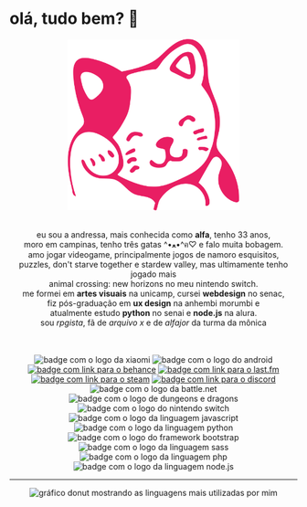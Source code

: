 # olá, tudo bem? :vulcan_salute:

<div align="center">
  <img src="kitty.svg" alt="gatinho rosa" width="300px" height="300px">
</div>

<br />

<p align="center"> 
    eu sou a andressa, mais conhecida como <b>alfa</b>, tenho 33 anos, 
  <br /> 
    moro em campinas, tenho três gatas ^•ﻌ•^ฅ♡ e falo muita bobagem.
  <br /> 
    amo jogar videogame, principalmente jogos de namoro esquisitos, 
  <br />
    puzzles, don't starve together e stardew valley, mas ultimamente tenho jogado mais
  <br />
    animal crossing: new horizons no meu nintendo switch.
  <br /> 
    me formei em <b>artes visuais</b> na unicamp, cursei <b>webdesign</b> no senac,
  <br />
    fiz pós-graduação em <b>ux design</b> na anhembi morumbi e 
  <br />
    atualmente estudo <b>python</b> no senai e <b>node.js</b> na alura.
  <br /> 
    sou <i>rpgista</i>, fã de <i>arquivo x</i> e de <i>alfajor</i> da turma da mônica
</p>

<br />
<br />

<div align="center">
  <img src="https://img.shields.io/badge/xiaomi-FF6900?logo=xiaomi&logoColor=fff" alt="badge com o logo da xiaomi" title="xiaomi enthusiast">
  <img src="https://img.shields.io/badge/android-34A853?logo=android&logoColor=fff" alt="badge com o logo do android" title="proud android user">
  <a href="https://www.behance.net/alfasou" target="blank"><img src="https://img.shields.io/badge/behance-1769FF?logo=behance" alt="badge com link para o behance" title="behance artist"></a>
  <a href="https://www.last.fm/pt/user/alfasou" target="blank"><img src="https://img.shields.io/badge/lastfm-D51007?logo=lastdotfm" alt="badge com link para o last.fm" title="music lover"></a>
  <a href="https://steamcommunity.com/id/alfafsz" target="blank"><img src="https://img.shields.io/badge/steam-000?logo=steam" alt="badge com link para o steam" title="chronic gamer"></a>
  <a href="https://discord.com/users/alfafsz" target="_blank"><img src="https://img.shields.io/badge/discord-5865F2?logo=discord&logoColor=fff" alt="badge com link para o discord" title="let's chat"></a>
  <img src="https://img.shields.io/badge/battledotnet-4381C3?logo=battledotnet&logoColor=fff" alt="badge com o logo da battle.net" title="tag: alfasou#1982">
    <img src="https://img.shields.io/badge/rpg-orange?logo=dungeonsanddragons" alt="badge com o logo de dungeons e dragons" title="multiclass multirace player">
  <img src="https://img.shields.io/badge/switch-E60012?logo=nintendoswitch" alt="badge com o logo do nintendo switch" title="code: SW-8485-2925-3593">
  <br />
  <img src="https://img.shields.io/badge/javascript-yellow?logo=javascript&logoColor=fff" alt="badge com o logo da linguagem javascript" title="death by javascript">
  <img src="https://img.shields.io/badge/python-3776AB?logo=python&logoColor=fff" alt="badge com o logo da linguagem python" title="python learner">
  <img src="https://img.shields.io/badge/bootstrap-7952B3?logo=bootstrap&logoColor=fff" alt="badge com o logo do framework bootstrap" title="bootstrap is life"> 
  <img src="https://img.shields.io/badge/sass-CC6699?logo=sass&logoColor=fff" alt="badge com o logo da linguagem sass" title="sass(y) girl">
  <img src="https://img.shields.io/badge/php-777BB4?logo=php&logoColor=fff" alt="badge com o logo da linguagem php" title="php killed my dog">
  <img src="https://img.shields.io/badge/nodedotjs-5FA04E?logo=nodedotjs&logoColor=fff" alt="badge com o logo da linguagem node.js" title="node.js learner"> 

  <br />
  <hr />

  <picture>
    <source
      srcset="https://github-readme-stats.vercel.app/api/top-langs/?username=alfasou&layout=donut&theme=radical&langs_count=8" width="500px" height="300px"
      media="(prefers-color-scheme: dark)"
    />
    <source
      srcset="https://github-readme-stats.vercel.app/api/top-langs/?username=alfasou&layout=donut&theme=buefy&langs_count=8" width="500px" height="300px"
      media="(prefers-color-scheme: light), (prefers-color-scheme: no-preference)"
    />
    <img src="https://github-readme-stats.vercel.app/api/top-langs/?username=alfasou&layout=donut&theme=buefy&langs_count=8" alt="gráfico donut mostrando as linguagens mais utilizadas por mim" width="500px" height="300px" />
  </picture>

</div>
<br />
